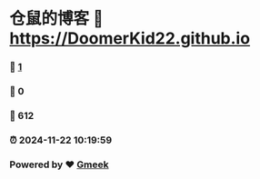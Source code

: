 # 仓鼠的博客 :link: https://DoomerKid22.github.io 
### :page_facing_up: [1](https://DoomerKid22.github.io/tag.html) 
### :speech_balloon: 0 
### :hibiscus: 612 
### :alarm_clock: 2024-11-22 10:19:59 
### Powered by :heart: [Gmeek](https://github.com/Meekdai/Gmeek)
